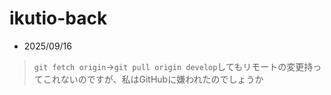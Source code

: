 # ikutio-back

- 2025/09/16
>
>`git fetch origin`→`git pull origin develop`してもリモートの変更持ってこれないのですが、私はGitHubに嫌われたのでしょうか